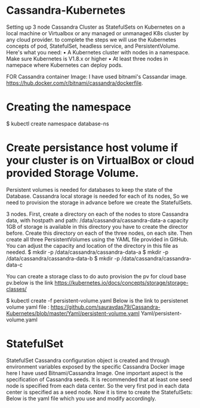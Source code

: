 # Cassandra-Kubernetes

Setting up 3 node Cassandra Cluster as StatefulSets on Kubernetes on a local machine or Virtualbox or any managed or unmanaged K8s cluster by any cloud provider.
to complete the steps we will use the Kubernetes concepts of pod, StatefulSet, headless service, and PersistentVolume. Here's what you need:
• A Kubernetes cluster with nodes in a namespace. Make sure Kubernetes is V1.8.x or higher
• At least three nodes in namepace where Kubernetes can deploy pods.

FOR Cassandra container Image: I have used bitnami's Cassandar image. https://hub.docker.com/r/bitnami/cassandra/dockerfile.

# Creating the namespace
 $ kubectl create namespace database-ns
 
# Create persistance host volume if your cluster is on VirtualBox or cloud provided Storage Volume.
 Persistent volumes is needed for databases to keep the state of the Database. Cassandra local storage is needed for each of its nodes, So we need to provision
 the storage in advance before we create the StatefulSets.
 
 3 nodes. First, create a directory on each of the nodes to store Cassandra data, with hostpath and path: /data/cassandra/cassandra-data-a
 capacity 1GB of storage is available in this directory you have to create the director before. Create this directory on each of the three nodes, on each site.
 Then create all three PersistentVolumes using the YAML file provided in GitHub. You can adjust the capacity and location of the directory in this file as needed.
$ mkdir -p /data/cassandra/cassandra-data-a
$ mkdir -p /data/cassandra/cassandra-data-b
$ mkdir -p /data/cassandra/cassandra-data-c

You can create a storage class to do auto provision the pv for cloud base pv.below is the link
https://kubernetes.io/docs/concepts/storage/storage-classes/

$ kubectl create -f persistent-volume.yaml
Below is the link to persistenet volume yaml file : https://github.com/sauravdas79/Cassandra-Kubernetes/blob/master/Yaml/persistent-volume.yaml
Yaml/persistent-volume.yaml

# StatefulSet 
StatefulSet Cassandra configuration object is created and through environment variables exposed by the specific Cassandra Docker image here I have used Bitnami/Cassandra Image. One important aspect is the specification of Cassandra seeds. It is recommended that at least one seed node is specified from each data center. So the very first pod in each data center is specified as a seed node. 
Now it is time to create the StatefulSets:
Below is the yaml file which you use and modify accordingly.
